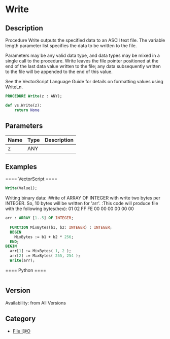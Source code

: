 # Write

## Description
Procedure Write outputs the specified data to an ASCII text file. The variable length parameter list specifies the data to be written to the file. 

Parameters may be any valid data type, and data types may be mixed in a single call to the procedure. Write leaves the file pointer positioned at the end of the last data value written to the file; any data subsequently written to the file will be appended to the end of this value.

See the VectorScript Language Guide for details on formatting values using WriteLn.

```pascal
PROCEDURE Write(z : ANY);
```

```python
def vs.Write(z):
    return None
```

## Parameters
|Name|Type|Description|
|---|---|---|
|z|ANY|   |

## Examples
==== VectorScript ====
```pascal
Write(Value1);
```
Writing binary data:
:Write of ARRAY OF INTEGER with write two bytes per INTEGER. So, 10 bytes will be written for 'arr'.
:This code will produce file with the following bytes(hex): 01 02 FF FE 00 00 00 00 00 00
```pascal
arr : ARRAY [1..5] OF INTEGER;
	
  FUNCTION MixBytes(b1, b2: INTEGER) : INTEGER;
  BEGIN
    MixBytes := b1 + b2 * 256;
  END;
BEGIN
  arr[1] := MixBytes( 1, 2 );
  arr[2] := MixBytes( 255, 254 );
  Write(arr);
```
==== Python ====
```python

```

## Version
Availability: from All Versions

## Category
* [File I@O](../Categories/File%20IO.md)
